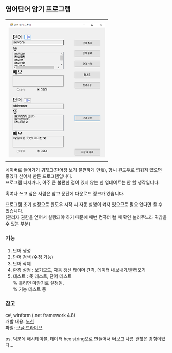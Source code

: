 ## 영어단어 암기 프로그램

<div id="image-table"> <!-- 요약 -->
    <table>
	    <tr>
    	    <td style="padding:10px">
        	    <img src="https://github.com/SkyLakeARIS/word-memorization-helper/blob/dev/images/main.PNG" width="300"/>
      	  </td>
        </tr>
    </table>
</div>

네이버로 들어가기 귀찮고(단어장 보기 불편하게 만듦), 항시 윈도우로 띄워져 있으면 좋겠다 싶어서 만든 프로그램입니다.      
프로그램 터지거나, 아주 큰 불편한 점이 있지 않는 한 업데이트는 안 할 생각입니다.      

혹여나 쓰고 싶은 사람은 참고 문단에 다운로드 링크가 있습니다.     

프로그램 초기 설정으로 윈도우 시작 시 자동 실행이 켜져 있으므로 필요 없다면 끌 수 있습니다.       
(관리자 권한을 얻어서 실행돼야 하기 때문에 매번 컴퓨터 켤 때 확인 눌러주느라 귀찮을 수 있는 부분)      


### 기능     
1. 단어 생성     
2. 단어 검색 (수정 가능)     
3. 단어 삭제     
4. 환경 설정 : 보기모드, 자동 갱신 타이머 간격, 데이터 내보내기/불러오기     
5. 테스트 : 뜻 테스트, 단어 테스트        
% 틀리면 미암기로 설정됨.     
% 기능 테스트 중     
     
### 참고     
c#, winform (.net framework 4.8)      
개발 내용: [노션](https://skylakearis.notion.site/2e4da2bbb0234ee1925a25cef18ae8be?v=7486ccae29eb4d119c316d01f6b7615a)     
파일: [구글 드라이브](https://drive.google.com/file/d/1juuYbDMayRtRX6wMpSKRohLPk3XDu14x/view?usp=sharing)   

ps. 덕분에 해시테이블, 데이터 hex string으로 만들어서 써보고 나름 괜찮은 경험이었다...
